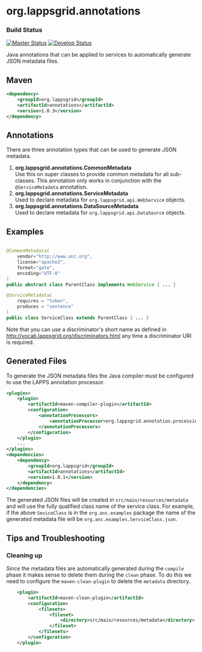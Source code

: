 org.lappsgrid.annotations
=========================

### Build Status

[![Master Status](http://grid.anc.org:9080/travis/svg/lapps/org.lappsgrid.annotations?branch=master)](https://travis-ci.org/lapps/org.lappsgrid.annotations)
[![Develop Status](http://grid.anc.org:9080/travis/svg/lapps/org.lappsgrid.annotations?branch=develop)](https://travis-ci.org/lapps/org.lappsgrid.annotations)


Java annotations that can be applied to services to automatically generate JSON metadata files.

## Maven

```xml
<dependency>
    <groupId>org.lappsgrid</groupId>
    <artifactId>annotations</artifactId>
    <version>1.0.3</version>
</dependency>
```

## Annotations

There are three annotation types that can be used to generate JSON metadata.

1. **org.lappsgrid.annotations.CommonMetadata**<br/>
Use this on super classes to provide common metadata for all sub-classes. This annotation
only works in conjunction with the `@ServiceMetadata` annotation.
1. **org.lappsgrid.annotations.ServiceMetadata**<br/>
Used to declare metadata for `org.lappsgrid.api.WebService` objects.
1. **org.lappsgrid.annotations.DataSourceMetadata**<br/>
Used to declare metadata for `org.lappsgrid.api.DataSource` objects.

## Examples

```java

@CommonMetadata(
    vendor="http://www.anc.org",
    license="apache2",
    format="gate",
    encoding="UTF-8"
)
public abstract class ParentClass implements WebService { ... }

@ServiceMetadata(
    requires = "token",
    produces = "sentence"
)
public class ServiceClass extends ParentClass { ... }
```
Note that you can use a discriminator's short name as defined in
http://vocab.lappsgrid.org/discriminators.html any time a discriminator
URI is required.

## Generated Files

To generate the JSON metadata files the Java compiler must be configured to use the
LAPPS annotation processor.

```xml
<plugins>
    <plugin>
        <artifactId>maven-compiler-plugin</artifactId>
        <configuration>
            <annotationProcessors>
                <annotationProcessor>org.lappsgrid.annotation.processing.MetadataProcessor</annotationProcessor>
            </annotationProcessors>
        </configuration>
    </plugin>
    ...
</plugins>
<dependencies>
    <dependency>
        <groupId>org.lappsgrid</groupId>
        <artifactId>annotations</artifactId>
        <version>1.0.1</version>
    </dependency>
</dependencies>
```

The generated JSON files will be created in `src/main/resources/metadata` and will use
the fully qualified class name of the service class. For example, if the above `SeviceClass`
is in the `org.anc.examples` package the name of the generated metadata file will be
`org.anc.examples.ServiceClass.json`.

## Tips and Troubleshooting

### Cleaning up

Since the metadata files are automatically generated during the `compile`
 phase it makes sense to delete them during the `clean` phase. To do this 
 we need to configure the `maven-clean-plugin` to delete the `metadata`
 directory.
 
```xml
    <plugin>
        <artifactId>maven-clean-plugin</artifactId>
        <configuration>
            <filesets>
                <fileset>
                    <directory>src/main/resources/metadata</directory>
                </fileset>
            </filesets>
        </configuration>
    </plugin>
```
